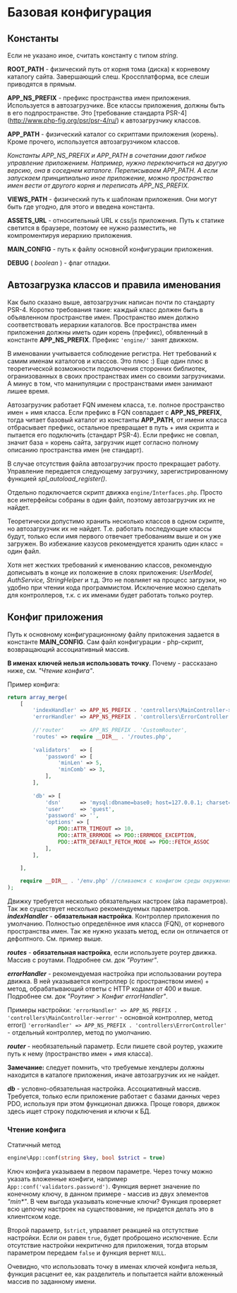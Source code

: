 # Базовая конфигурация

## Константы

Если не указано иное, считать константу с типом *string*.

**ROOT_PATH** - физический путь от корня тома (диска) к корневому каталогу сайта. Завершающий слеш. Кроссплатформа, все слеши приводятся в прямым.

**APP_NS_PREFIX** - префикс пространства имен приложения. Используется в автозагрузчике. Все классы приложения, должны быть в его подпространстве. Это [требование стандарта PSR-4] (http://www.php-fig.org/psr/psr-4/ru/) к автозагрузчику классов.

**APP_PATH** - физический каталог со скриптами приложения (корень). Кроме прочего, используется автозагрузчиком классов.

*Константы APP_NS_PREFIX и APP_PATH в сочетании дают гибкое управление приложением. Например, нужно переключиться на другую версию, она в соседнем каталоге. Переписываем APP_PATH. А если запускаем принципиально иное приложение, можно пространство имен вести от другого корня и переписать APP_NS_PREFIX.*

**VIEWS_PATH** - физический путь к шаблонам приложения. Они могут быть где угодно, для этого и введена константа.

**ASSETS_URL**  - относительный URL к css/js приложения. Путь к статике светится в браузере, поэтому ее нужно разместить, не компроментируя иерархию приложения.

**MAIN_CONFIG** - путь к файлу основноЙ конфигурации приложения.

**DEBUG** ( *boolean* ) - флаг отладки.

## Автозагрузка классов и правила именования

Как было сказано выше, автозагрузчик написан почти по стандарту PSR-4. Коротко требования такие: каждый класс должен быть в объявленном пространстве имен. Пространство имен должно соответствовать иерархии каталогов. Все пространства имен приложения должны иметь один корень (префикс), обявленный в константе **APP_NS_PREFIX**. Префикс `'engine/'`  занят движком. 

В именовании учитывается соблюдение регистра. Нет требований к самим именам каталогов и классов. Это плюс :) Еще один плюс в теоретической возможности подключения сторонних библиотек, огранизованных в своих пространствах имен со своими загрузчиками. А минус в том, что манипуляции с пространствами имен занимают лишее время.

Автозагрузчик работает FQN именем класса, т.е. полное пространство имен + имя класса. Если префикс в FQN совпадает с **APP_NS_PREFIX**, тогда читает базовый каталог из константы **APP_PATH**, от имени класса отбрасывает префикс, остальное превращает в путь + имя скрипта и пытается его подключить (стандарт PSR-4). Если префикс не совпал, значит база = корень сайта, загрузчик ищет согласно полному описанию пространства имен (не стандарт).

В случае отсутствия файла автозагрузчик просто прекращает работу. Управление передается следующему загрузчику, зарегистрированному функцией *spl_autoload_register()*.

Отдельно подключается скрипт движка `engine/Interfaces.php`. Просто все интерфейсы собраны в один файл, поэтому автозагрузчик их не найдет.

Теоретически допустимо хранить несколько классов в одном скрипте, но автозагрузчик их не найдет. Т.е. работать последующие классы будут, только если имя первого отвечает требованиям выше и он уже загружен. Во избежание казусов рекомендуется хранить один класс = один файл.

Хотя нет жестких требований к именованию классов, рекомендую дописывать в конце их положение в слоях приложения: *UserModel, AuthService, StringHelper* и т.д. Это не повлияет на процесс загрузки, но удобно при чтении кода программистом. Исключение можно сделать для контроллеров, т.к. с их именами будет работать только роутер.

## Конфиг приложения

Путь к основному конфигурационному файлу приложения задается в константе **MAIN_CONFIG**. Сам файл конфигурации - php-скрипт, возвращающий ассоциативный массив. 

**В именах ключей нельзя использовать точку**. Почему - рассказано ниже, см. *"Чтение конфига"*. 

Пример конфига:
```PHP
return array_merge(
    [
        'indexHandler' => APP_NS_PREFIX . 'controllers\MainController->welcome',
        'errorHandler' => APP_NS_PREFIX . 'controllers\ErrorController',
        
        //'router'     => APP_NS_PREFIX . 'CustomRouter',
        'routes' => require __DIR__ . '/routes.php',
        
        'validators'   => [
            'password' => [
                'minLen' => 5, 
                'minComb' => 3,
            ],
        ],
        
        'db' => [
            'dsn'      => 'mysql:dbname=base0; host=127.0.0.1; charset=UTF8',
            'user'     => 'guest',
            'password' => '',
            'options' => [
                PDO::ATTR_TIMEOUT => 10,                         
                PDO::ATTR_ERRMODE => PDO::ERRMODE_EXCEPTION,     
                PDO::ATTR_DEFAULT_FETCH_MODE => PDO::FETCH_ASSOC
            ],
        ],

    ],
    
    require __DIR__ . '/env.php' //сливаемся с конфигом среды окружения (конфиг конкретного сервера)
);
```

Движку требуется несколько обязательных настроек (aka параметров). Так же существует несколько рекомендуемых параметров.
***indexHandler***  - **обязательная настройка**. Контроллер приложения по умолчанию. Полностью определённое имя класса (FQN), от корневого пространства имен. Так же нужно указать метод, если он отличается от дефолтного. См. пример выше.

***routes*** - **обязательная настройка**, если используете роутер движка. Массив с роутами. Подробнее см. док *"Роутинг"*. 

***errorHandler*** - рекомендуемая настройка при использовании роутера движка. В ней указывается контроллер (с пространством имен) + метод, обрабатывающий ответы с HTTP кодами от 400 и выше. Подробнее см. док *"Роутинг > Конфиг errorHandler"*. 

Примеры настройки:
`'errorHandler' => APP_NS_PREFIX . 'controllers\MainController->error'` - основной контроллер, метод error()
`'errorHandler' => APP_NS_PREFIX . 'controllers\ErrorController'` - отдельный контроллер, метод по умолчанию.

***router*** - необязательный параметр. Если пишете свой роутер, укажите путь к нему (пространство имен + имя класса). 

**Замечание:** следует помнить, что требуемые хендлеры должны находится в каталоге приложения, иначе автозагрузчик их не найдет.

***db*** - условно-обязательная настройка. Ассоциативный массив. Требуется, только если приложение работает с базами данных через PDO, используя при этом функционал движка. Проще говоря, движок здесь ищет строку подключения и ключи к БД.

### Чтение конфига

Статичный метод 
```PHP
engine\App::conf(string $key, bool $strict = true)
```

Ключ конфига указываем в первом параметре. Через точку можно указать вложенные конфиги, например `App::conf('validators.password')`. Функция вернет значение по конечному ключу, в данном примере - массив из двух элементов *"min\*"*. В чем выгода указывать конечные ключи? Функция проверяет всю цепочку настроек на существование, не придется делать это в клиентском коде. 

Второй параметр, `$strict`, управляет реакцией на отстутствие настройки. Если он равен `true`, будет проброшено исключение. Если отсутствие настройки некритично для приложения, тогда вторым параметром передаем `false` и функция вернет `NULL`.

Очевидно, что использовать точку в именах ключей конфига нельзя, функция расценит ее, как разделитель и попытается найти вложенный массив по заданному имени. 
